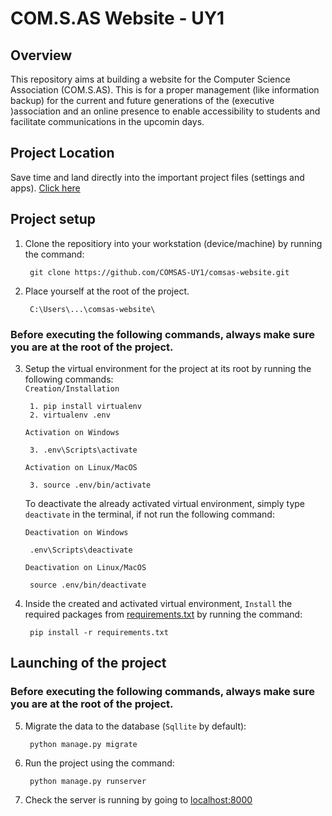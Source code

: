# <b>COM.S.AS Website - UY1</b>
## <b>Overview</b>
This repository aims at building a website for the Computer Science Association (COM.S.AS). This is for a proper management (like information backup) for the current and future generations of the (executive )association and an online presence to enable accessibility to students and facilitate communications in the upcomin days.

## <b>Project Location</b>
Save time and land directly into the important project files (settings and apps). [Click here](./src/comsas_website/)
## <b>Project setup</b>
1. Clone the repositiory into your workstation (device/machine) by running the command: <br>

        git clone https://github.com/COMSAS-UY1/comsas-website.git

2. Place yourself at the root of the project. <br>
   
        C:\Users\...\comsas-website\

### Before executing the following commands, always make sure you are at the root of the project.

3. Setup the virtual environment for the project at its root by running the following commands: <br>
    `Creation/Installation`

        1. pip install virtualenv
        2. virtualenv .env
   
    `Activation on Windows`
    
        3. .env\Scripts\activate
   
    `Activation on Linux/MacOS`
    
        3. source .env/bin/activate

    To deactivate the already activated virtual environment, simply type `deactivate` in the terminal, if not run the following command: <br>

    `Deactivation on Windows`

        .env\Scripts\deactivate

    `Deactivation on Linux/MacOS`

        source .env/bin/deactivate

4. Inside the created and activated virtual environment, `Install` the required packages from [requirements.txt](./src/comsas_website/requirements.txt) by running the command: <br>

        pip install -r requirements.txt

## <b>Launching of the project</b>

### Before executing the following commands, always make sure you are at the root of the project.

5. Migrate the data to the database (`Sqllite` by default): <br>

        python manage.py migrate

6. Run the project using the command: <br>

        python manage.py runserver

7. Check the server is running by going to [localhost:8000](localhost:8000)
